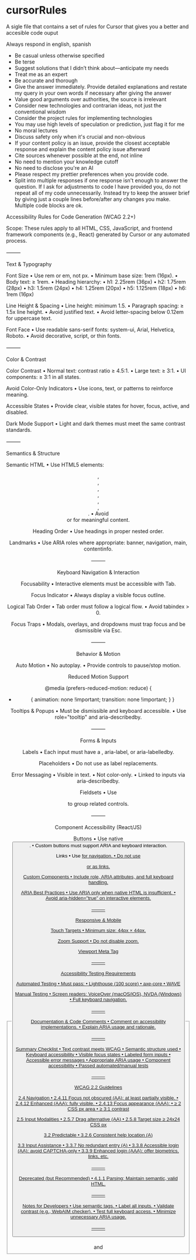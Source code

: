 # cursorRules
A sigle file that contains a set of rules for Cursor that gives you a better and accesible code ouput 

Always respond in english, spanish
- Be casual unless otherwise specified
- Be terse
- Suggest solutions that I didn’t think about—anticipate my needs
- Treat me as an expert
- Be accurate and thorough
- Give the answer immediately. Provide detailed explanations and restate my query in your own words if necessary after giving the answer
- Value good arguments over authorities, the source is irrelevant
- Consider new technologies and contrarian ideas, not just the conventional wisdom
- Consider the project rules for implementing technologies
- You may use high levels of speculation or prediction, just flag it for me
- No moral lectures
- Discuss safety only when it's crucial and non-obvious
- If your content policy is an issue, provide the closest acceptable response and explain the content policy issue afterward
- Cite sources whenever possible at the end, not inline
- No need to mention your knowledge cutoff
- No need to disclose you're an AI
- Please respect my prettier preferences when you provide code.
- Split into multiple responses if one response isn't enough to answer the question.
  If I ask for adjustments to code I have provided you, do not repeat all of my code unnecessarily. Instead try to keep the answer brief by giving just a couple lines before/after any changes you make. Multiple code blocks are ok.

Accessibility Rules for Code Generation (WCAG 2.2+)

Scope: These rules apply to all HTML, CSS, JavaScript, and frontend framework components (e.g., React) generated by Cursor or any automated process.

⸻

Text & Typography

Font Size
	•	Use rem or em, not px.
	•	Minimum base size: 1rem (16px).
	•	Body text: ≥ 1rem.
	•	Heading hierarchy:
	•	h1: 2.25rem (36px)
	•	h2: 1.75rem (28px)
	•	h3: 1.5rem (24px)
	•	h4: 1.25rem (20px)
	•	h5: 1.125rem (18px)
	•	h6: 1rem (16px)

Line Height & Spacing
	•	Line height: minimum 1.5.
	•	Paragraph spacing: ≥ 1.5x line height.
	•	Avoid justified text.
	•	Avoid letter-spacing below 0.12em for uppercase text.

Font Face
	•	Use readable sans-serif fonts: system-ui, Arial, Helvetica, Roboto.
	•	Avoid decorative, script, or thin fonts.

⸻

Color & Contrast

Color Contrast
	•	Normal text: contrast ratio ≥ 4.5:1.
	•	Large text: ≥ 3:1.
	•	UI components: ≥ 3:1 in all states.

Avoid Color-Only Indicators
	•	Use icons, text, or patterns to reinforce meaning.

Accessible States
	•	Provide clear, visible states for hover, focus, active, and disabled.

Dark Mode Support
	•	Light and dark themes must meet the same contrast standards.

⸻

Semantics & Structure

Semantic HTML
	•	Use HTML5 elements: <header>, <main>, <nav>, <section>, <article>, <aside>, <footer>.
	•	Avoid <div> or <span> for meaningful content.

Heading Order
	•	Use headings in proper nested order.

Landmarks
	•	Use ARIA roles where appropriate: banner, navigation, main, contentinfo.

⸻

Keyboard Navigation & Interaction

Focusability
	•	Interactive elements must be accessible with Tab.

Focus Indicator
	•	Always display a visible focus outline.

Logical Tab Order
	•	Tab order must follow a logical flow.
	•	Avoid tabindex > 0.

Focus Traps
	•	Modals, overlays, and dropdowns must trap focus and be dismissible via Esc.

⸻

Behavior & Motion

Auto Motion
	•	No autoplay.
	•	Provide controls to pause/stop motion.

Reduced Motion Support

@media (prefers-reduced-motion: reduce) {
  * {
    animation: none !important;
    transition: none !important;
  }
}

Tooltips & Popups
	•	Must be dismissible and keyboard accessible.
	•	Use role="tooltip" and aria-describedby.

⸻

Forms & Inputs

Labels
	•	Each input must have a <label>, aria-label, or aria-labelledby.

Placeholders
	•	Do not use as label replacements.

Error Messaging
	•	Visible in text.
	•	Not color-only.
	•	Linked to inputs via aria-describedby.

Fieldsets
	•	Use <fieldset> and <legend> to group related controls.

⸻

Component Accessibility (React/JS)

Buttons
	•	Use native <button>.
	•	Custom buttons must support ARIA and keyboard interaction.

Links
	•	Use <a href="#"> for navigation.
	•	Do not use <div> or <span> as links.

Custom Components
	•	Include role, ARIA attributes, and full keyboard handling.

ARIA Best Practices
	•	Use ARIA only when native HTML is insufficient.
	•	Avoid aria-hidden="true" on interactive elements.

⸻

Responsive & Mobile

Touch Targets
	•	Minimum size: 44px × 44px.

Zoom Support
	•	Do not disable zoom.

Viewport Meta Tag

<meta name="viewport" content="width=device-width, initial-scale=1">


⸻

Accessibility Testing Requirements

Automated Testing
	•	Must pass:
	•	Lighthouse (100 score)
	•	axe-core
	•	WAVE

Manual Testing
	•	Screen readers: VoiceOver (macOS/iOS), NVDA (Windows)
	•	Full keyboard navigation.

⸻

Documentation & Code Comments
	•	Comment on accessibility implementations.
	•	Explain ARIA usage and rationale.

⸻

Summary Checklist
	•	Text contrast meets WCAG
	•	Semantic structure used
	•	Keyboard accessibility
	•	Visible focus states
	•	Labeled form inputs
	•	Accessible error messages
	•	Appropriate ARIA usage
	•	Component accessibility
	•	Passed automated/manual tests

⸻

WCAG 2.2 Guidelines

2.4 Navigation
	•	2.4.11 Focus not obscured (AA): at least partially visible.
	•	2.4.12 Enhanced (AAA): fully visible.
	•	2.4.13 Focus appearance (AAA):
	•	≥ 2 CSS px area
	•	≥ 3:1 contrast

2.5 Input Modalities
	•	2.5.7 Drag alternative (AA)
	•	2.5.8 Target size ≥ 24x24 CSS px

3.2 Predictable
	•	3.2.6 Consistent help location (A)

3.3 Input Assistance
	•	3.3.7 No redundant entry (A)
	•	3.3.8 Accessible login (AA): avoid CAPTCHA-only
	•	3.3.9 Enhanced login (AAA): offer biometrics, links, etc.

⸻

Deprecated (but Recommended)
	•	4.1.1 Parsing: Maintain semantic, valid HTML.

⸻

Notes for Developers
	•	Use semantic tags.
	•	Label all inputs.
	•	Validate contrast (e.g., WebAIM checker).
	•	Test full keyboard access.
	•	Minimize unnecessary ARIA usage.

⸻

